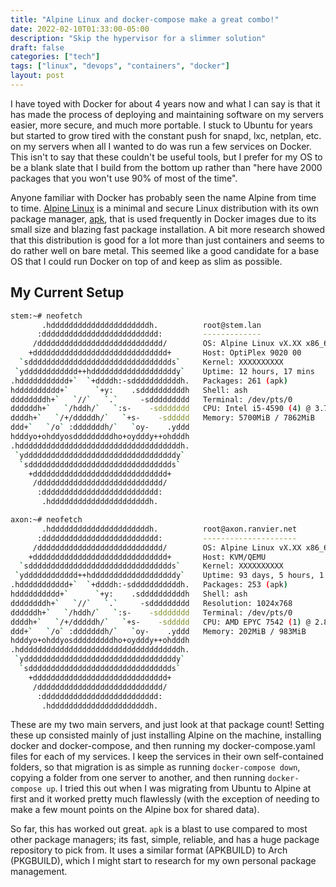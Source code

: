 ```yaml
---
title: "Alpine Linux and docker-compose make a great combo!"
date: 2022-02-10T01:33:00-05:00
description: "Skip the hypervisor for a slimmer solution"
draft: false
categories: ["tech"]
tags: ["linux", "devops", "containers", "docker"]
layout: post
---
```


I have toyed with Docker for about 4 years now and what I can say is that it has
made the process of deploying and maintaining software on my servers easier,
more secure, and much more portable. I stuck to Ubuntu for years but started to
grow tired with the constant push for snapd, lxc, netplan, etc. on my servers
when all I wanted to do was run a few services on Docker. This isn't to say that
these couldn't be useful tools, but I prefer for my OS to be a blank slate that
I build from the bottom up rather than "here have 2000 packages that you won't
use 90% of most of the time".

Anyone familiar with Docker has probably seen the name Alpine from time to time.
[Alpine Linux](https://alpinelinux.org/) is a minimal and secure Linux
distribution with its own package manager,
[apk](https://git.alpinelinux.org/apk-tools/), that is used frequently in Docker
images due to its small size and blazing fast package installation. A bit more
research showed that this distribution is good for a lot more than just
containers and seems to do rather well on bare metal. This seemed like a good
candidate for a base OS that I could run Docker on top of and keep as slim as
possible.

## My Current Setup

```sh
stem:~# neofetch 
       .hddddddddddddddddddddddh.          root@stem.lan 
      :dddddddddddddddddddddddddd:         ------------- 
     /dddddddddddddddddddddddddddd/        OS: Alpine Linux vX.XX x86_64 
    +dddddddddddddddddddddddddddddd+       Host: OptiPlex 9020 00 
  `sdddddddddddddddddddddddddddddddds`     Kernel: XXXXXXXXXX 
 `ydddddddddddd++hdddddddddddddddddddy`    Uptime: 12 hours, 17 mins 
.hddddddddddd+`  `+ddddh:-sdddddddddddh.   Packages: 261 (apk) 
hdddddddddd+`      `+y:    .sddddddddddh   Shell: ash 
ddddddddh+`   `//`   `.`     -sddddddddd   Terminal: /dev/pts/0 
ddddddh+`   `/hddh/`   `:s-    -sddddddd   CPU: Intel i5-4590 (4) @ 3.700GHz 
ddddh+`   `/+/dddddh/`   `+s-    -sddddd   Memory: 5700MiB / 7862MiB 
ddd+`   `/o` :dddddddh/`   `oy-    .yddd
hdddyo+ohddyosdddddddddho+oydddy++ohdddh                           
.hddddddddddddddddddddddddddddddddddddh.                           
 `yddddddddddddddddddddddddddddddddddy`
  `sdddddddddddddddddddddddddddddddds`
    +dddddddddddddddddddddddddddddd+
     /dddddddddddddddddddddddddddd/
      :dddddddddddddddddddddddddd:
       .hddddddddddddddddddddddh.
```

```sh
axon:~# neofetch
       .hddddddddddddddddddddddh.          root@axon.ranvier.net 
      :dddddddddddddddddddddddddd:         --------------------- 
     /dddddddddddddddddddddddddddd/        OS: Alpine Linux vX.XX x86_64 
    +dddddddddddddddddddddddddddddd+       Host: KVM/QEMU
  `sdddddddddddddddddddddddddddddddds`     Kernel: XXXXXXXXXX
 `ydddddddddddd++hdddddddddddddddddddy`    Uptime: 93 days, 5 hours, 1 min 
.hddddddddddd+`  `+ddddh:-sdddddddddddh.   Packages: 253 (apk) 
hdddddddddd+`      `+y:    .sddddddddddh   Shell: ash 
ddddddddh+`   `//`   `.`     -sddddddddd   Resolution: 1024x768 
ddddddh+`   `/hddh/`   `:s-    -sddddddd   Terminal: /dev/pts/0 
ddddh+`   `/+/dddddh/`   `+s-    -sddddd   CPU: AMD EPYC 7542 (1) @ 2.899GHz 
ddd+`   `/o` :dddddddh/`   `oy-    .yddd   Memory: 202MiB / 983MiB 
hdddyo+ohddyosdddddddddho+oydddy++ohdddh
.hddddddddddddddddddddddddddddddddddddh.                           
 `yddddddddddddddddddddddddddddddddddy`                            
  `sdddddddddddddddddddddddddddddddds`
    +dddddddddddddddddddddddddddddd+
     /dddddddddddddddddddddddddddd/
      :dddddddddddddddddddddddddd:
       .hddddddddddddddddddddddh.
```

These are my two main servers, and just look at that package count! Setting
these up consisted mainly of just installing Alpine on the machine, installing
docker and docker-compose, and then running my docker-compose.yaml files for
each of my services. I keep the services in their own self-contained folders, so
that migration is as simple as running `docker-compose down`, copying a folder
from one server to another, and then running `docker-compose up`. I tried this
out when I was migrating from Ubuntu to Alpine at first and it worked pretty
much flawlessly (with the exception of needing to make a few mount points on the
Alpine box for shared data).

So far, this has worked out great. `apk` is a blast to use compared to most
other package managers; its fast, simple, reliable, and has a huge package
repository to pick from. It uses a similar format (APKBUILD) to Arch (PKGBUILD),
which I might start to research for my own personal package management.
